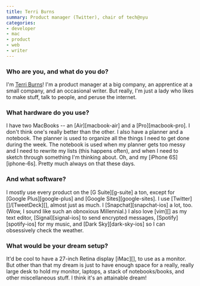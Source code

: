 ```yaml
---
title: Terri Burns
summary: Product manager (Twitter), chair of tech@nyu
categories:
- developer
- mac
- product
- web
- writer
---
```


### Who are you, and what do you do?

I'm [Terri Burns](http://tcburning.com/ "Terri's website.")! I'm a product manager at a big company, an apprentice at a small company, and an occasional writer. But really, I'm just a lady who likes to make stuff, talk to people, and peruse the internet.

### What hardware do you use?

I have two MacBooks -- an [Air][macbook-air] and a [Pro][macbook-pro]. I don't think one's really better than the other. I also have a planner and a notebook. The planner is used to organize all the things I need to get done during the week. The notebook is used when my planner gets too messy and I need to rewrite my lists (this happens often), and when I need to sketch through something I'm thinking about. Oh, and my [iPhone 6S][iphone-6s]. Pretty much always on that these days.

### And what software?

I mostly use every product on the [G Suite][g-suite] a ton, except for [Google Plus][google-plus] and [Google Sites][google-sites]. I use [Twitter][]/[TweetDeck][], almost just as much. I [Snapchat][snapchat-ios] a lot, too. (Wow, I sound like such an obnoxious Millennial.) I also love [vim][] as my text editor, [Signal][signal-ios] to send encrypted messages, [Spotify][spotify-ios] for my music, and [Dark Sky][dark-sky-ios] so I can obsessively check the weather. 

### What would be your dream setup?

It'd be cool to have a 27-inch Retina display [iMac][], to use as a monitor. But other than that my dream is just to have enough space for a really, really large desk to hold my monitor, laptops, a stack of notebooks/books, and other miscellaneous stuff. I think it's an attainable dream!